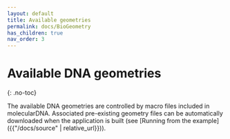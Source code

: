 ```yaml
---
layout: default
title: Available geometries
permalink: docs/BioGeometry
has_children: true
nav_order: 3
---
```


# Available DNA geometries
{: .no-toc}

The available DNA geometries are controlled by macro files included in molecularDNA. 
Associated pre-existing geometry files can be automatically downloaded when the application is built (see [Running from the example]({{"/docs/source" | relative_url}})). 

